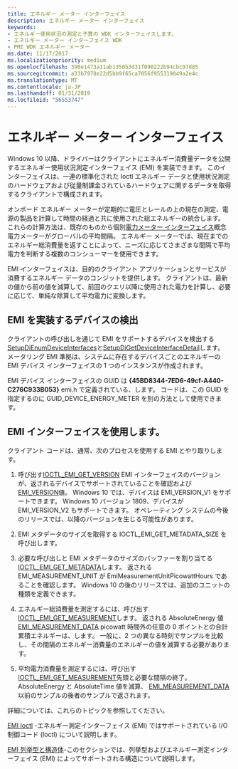```yaml
---
title: エネルギー メーター インターフェイス
description: エネルギー メーター インターフェイス
keywords:
- エネルギー使用状況の測定と予算の WDK インターフェイスします。
- エネルギー メーター インターフェイス WDK
- PMI WDK エネルギー メーター
ms.date: 11/17/2017
ms.localizationpriority: medium
ms.openlocfilehash: 390e1473a11ab1350b3d31f090222b94cbc97d85
ms.sourcegitcommit: a33b7978e22d5bb9f65ca7056f955319049a2e4c
ms.translationtype: MT
ms.contentlocale: ja-JP
ms.lasthandoff: 01/31/2019
ms.locfileid: "56553747"
---
```

# <a name="energy-meter-interface"></a>エネルギー メーター インターフェイス

Windows 10 以降、ドライバーはクライアントにエネルギー消費量データを公開するエネルギー使用状況測定インターフェイス (EMI) を実装できます。 このインターフェイスは、一連の標準化された Ioctl エネルギー データと使用状況測定のハードウェアおよび従量制課金されているハードウェアに関するデータを取得するクライアントで構成されます。 

オンボード エネルギー メーターが定期的に電圧とレールの上の現在の測定、電源の製品を計算して時間の経過と共に使用された総エネルギーの統合します。 これらの計算方法は、既存のものから個別[電力メーター インターフェイス](https://docs.microsoft.com/windows-hardware/drivers/powermeter/power-meter-interface)概念電力メーターがグローバルの平均間隔。 エネルギー メーターでは、現在までのエネルギー総消費量を返すことによって、ニーズに応じてさまざまな間隔で平均電力を判断する複数のコンシューマーを使用できます。  

EMI インターフェイスは、目的のクライアント アプリケーションとサービスが消費するエネルギー データのコンジットを提供します。  クライアントは、最新の値から前の値を減算して、前回のクエリ以降に使用された電力を計算し、必要に応じて、単純な除算して平均電力に変換します。 

## <a name="discovering-devices-that-implement-emi"></a>EMI を実装するデバイスの検出

クライアントの呼び出しを通じて EMI をサポートするデバイスを検出する[SetupDiEnumDeviceInterfaces](https://msdn.microsoft.com/library/windows/hardware/ff551015.aspx)と[SetupDiGetDeviceInterfaceDetail](https://msdn.microsoft.com/library/windows/hardware/ff551120.aspx)します。 メータリング EMI 準拠は、システムに存在するデバイスごとのエネルギーの EMI デバイス インターフェイスの 1 つのインスタンスが作成されます。 

EMI デバイス インターフェイスの GUID は **{45BD8344-7ED6-49cf-A440-C276C933B053}** emi.h で定義されている、します。 コードは、この GUID を指定するのに GUID_DEVICE_ENERGY_METER を別の方法として使用できます。 

## <a name="using-the-emi-interface"></a>EMI インターフェイスを使用します。

クライアント コードは、通常、次のプロセスを使用する EMI とやり取りします。

1. 呼び出す[IOCTL_EMI_GET_VERSION](https://msdn.microsoft.com/library/windows/hardware/dn957440.aspx) EMI インターフェイスのバージョンが、返されるデバイスでサポートされていることを確認および[EMI_VERSION](https://msdn.microsoft.com/library/windows/hardware/dn957430.aspx)値。 Windows 10 では、デバイスは EMI_VERSION_V1 をサポートできます。 Windows 10 バージョン 1809、デバイスが EMI_VERSION_V2 もサポートできます。 オペレーティング システムの今後のリリースでは、以降のバージョンを生じる可能性があります。 

2. EMI メタデータのサイズを取得する IOCTL_EMI_GET_METADATA_SIZE を呼び出します。 

3. 必要な呼び出しと EMI メタデータのサイズのバッファーを割り当てる[IOCTL_EMI_GET_METADATA](https://msdn.microsoft.com/library/windows/hardware/dn957436.aspx)します。 返される EMI_MEASUREMENT_UNIT が EmiMeasurementUnitPicowattHours であることを確認します。 Windows 10 の後のリリースでは、追加のユニットの種類を定義できます。 

4. エネルギー総消費量を測定するには、呼び出す[IOCTL_EMI_GET_MEASUREMENT](https://msdn.microsoft.com/library/windows/hardware/dn957434.aspx)します。 返される AbsoluteEnergy 値[EMI_MEASUREMENT_DATA](https://msdn.microsoft.com/library/windows/hardware/dn957426.aspx) picowatt 時間外の任意の 0 ポイントとの合計累積エネルギーは、します。 一般に、2 つの異なる時刻でサンプルを比較し、その間隔のエネルギー消費量のエネルギーの値を減算する必要があります。 

5. 平均電力消費量を測定するには、呼び出す[IOCTL_EMI_GET_MEASUREMENT](https://msdn.microsoft.com/library/windows/hardware/dn957434.aspx)先頭と必要な間隔の終了。 AbsoluteEnergy と AbsoluteTime 値を減算、 [EMI_MEASUREMENT_DATA](https://msdn.microsoft.com/library/windows/hardware/dn957426.aspx)以前のサンプルの後者のサンプルで返されます。 

詳細については、これらのトピックを参照してください。

[EMI Ioctl](https://msdn.microsoft.com/library/windows/hardware/dn957425.aspx) -エネルギー測定インターフェイス (EMI) ではサポートされている I/O 制御コード (Ioctl) について説明します。
 
[EMI 列挙型と構造体](https://msdn.microsoft.com/library/windows/hardware/dn957424.aspx)-このセクションでは、列挙型およびエネルギー測定インターフェイス (EMI) によってサポートされる構造について説明します。
 


 




